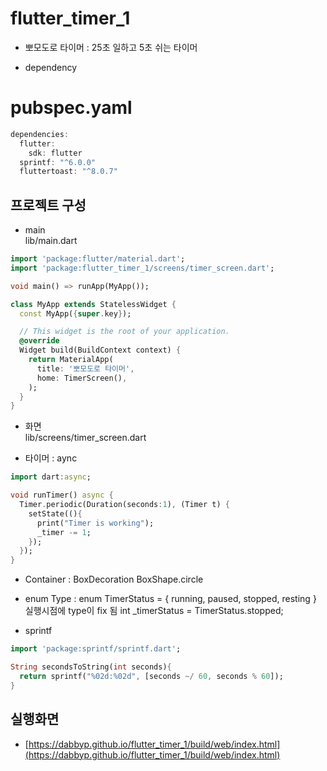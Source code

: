 # flutter_timer_1

- 뽀모도로 타이머 : 25초 일하고 5초 쉬는 타이머

- dependency
# pubspec.yaml
```DART
dependencies:
  flutter:
    sdk: flutter
  sprintf: "^6.0.0"
  fluttertoast: "^8.0.7"
```

## 프로젝트 구성
- main<br>
  lib/main.dart
```DART
import 'package:flutter/material.dart';
import 'package:flutter_timer_1/screens/timer_screen.dart';

void main() => runApp(MyApp());

class MyApp extends StatelessWidget {
  const MyApp({super.key});

  // This widget is the root of your application.
  @override
  Widget build(BuildContext context) {
    return MaterialApp(
      title: '뽀모도로 타이머',
      home: TimerScreen(),
    );
  }
}
```

- 화면<br>
  lib/screens/timer_screen.dart<br>
  

- 타이머 : aync
```DART
import dart:async;

void runTimer() async {
  Timer.periodic(Duration(seconds:1), (Timer t) {
    setState((){
      print("Timer is working");
      _timer -= 1;
    });
  });  
}
```

- Container : BoxDecoration BoxShape.circle

- enum Type : 
 enum TimerStatus = { running, paused, stopped, resting }
 실행시점에 type이 fix 됨
 int _timerStatus = TimerStatus.stopped;

- sprintf
```DART
import 'package:sprintf/sprintf.dart';

String secondsToString(int seconds){
  return sprintf("%02d:%02d", [seconds ~/ 60, seconds % 60]);
}
```
 
## 실행화면
- [https://dabbyp.github.io/flutter_timer_1/build/web/index.html](https://dabbyp.github.io/flutter_timer_1/build/web/index.html)
